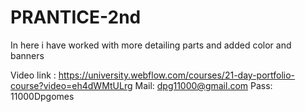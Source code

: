 # PRANTICE-2nd
In here i have worked with more detailing parts and added color and banners 



Video link : https://university.webflow.com/courses/21-day-portfolio-course?video=eh4dWMtULrg
Mail: dpg11000@gmail.com
Pass: 11000Dpgomes
